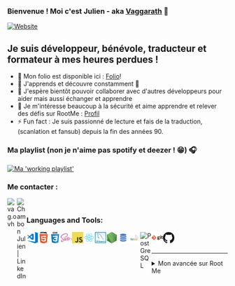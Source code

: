 ### Bienvenue ! Moi c'est Julien - aka [Vaggarath][website] 👋

[![Website](https://img.shields.io/website?label=vag.ovh&style=for-the-badge&url=https://vag.ovh)](http://www.vag.ovh)

## Je suis développeur, bénévole, traducteur et formateur à mes heures perdues !

- 🔭 Mon folio est disponible ici : [Folio][website]!
- 🌱 J'apprends et découvre constamment 🤣
- 👯 J'espère bientôt pouvoir collaborer avec d'autres développeurs pour aider mais aussi échanger et apprendre
- 🥅 Je m'intéresse beaucoup à la sécurité et aime apprendre et relever des défis sur RootMe : [Profil][rootme]
- ⚡ Fun fact : Je suis passionné de lecture et fais de la traduction, (scanlation et fansub) depuis la fin des années 90.

### Ma playlist (non je n'aime pas spotify et deezer ! 😁) 🎧

[<img align="center" src="https://i.pinimg.com/originals/09/f4/72/09f4726125ab5fa8cbcf754b9ba07e7c.jpg" alt="Ma 'working playlist'" width="125" />](https://www.youtube.com/playlist?list=PLFu3l5FLx51NvxRAo9w9YpUXkp2tyfl0a)

### Me contacter :

[<img align="left" alt="vag.ovh" width="22px" src="https://img1.pnghut.com/25/13/3/T4BV13e4qP/direct-download-link-logo-bitmap-icon-design-hyperlink.jpg" />][website]
[<img align="left" alt="Chambon Julien | LinkedIn" width="22px" src="https://cdn.jsdelivr.net/npm/simple-icons@v3/icons/linkedin.svg" />][linkedin]

<br />

### Languages and Tools:

[<img align="left" alt="Visual Studio Code" width="26px" src="https://raw.githubusercontent.com/github/explore/80688e429a7d4ef2fca1e82350fe8e3517d3494d/topics/visual-studio-code/visual-studio-code.png" />][website]
[<img align="left" alt="HTML5" width="26px" src="https://raw.githubusercontent.com/github/explore/80688e429a7d4ef2fca1e82350fe8e3517d3494d/topics/html/html.png" />][website]
[<img align="left" alt="CSS3" width="26px" src="https://raw.githubusercontent.com/github/explore/80688e429a7d4ef2fca1e82350fe8e3517d3494d/topics/css/css.png" />][website]
[<img align="left" alt="Sass" width="26px" src="https://raw.githubusercontent.com/github/explore/80688e429a7d4ef2fca1e82350fe8e3517d3494d/topics/sass/sass.png" />][website]
[<img align="left" alt="JavaScript" width="26px" src="https://raw.githubusercontent.com/github/explore/80688e429a7d4ef2fca1e82350fe8e3517d3494d/topics/javascript/javascript.png" />][website]
[<img align="left" alt="React" width="26px" src="https://raw.githubusercontent.com/github/explore/80688e429a7d4ef2fca1e82350fe8e3517d3494d/topics/react/react.png" />][website]
[<img align="left" alt="MySQL Workbench" width="26px" src="https://raw.githubusercontent.com/linuxserver/docker-templates/master/linuxserver.io/img/mysql-workbench-icon.png" />][website]
[<img align="left" alt="Node.js" width="26px" src="https://raw.githubusercontent.com/github/explore/80688e429a7d4ef2fca1e82350fe8e3517d3494d/topics/nodejs/nodejs.png" />][website]
[<img align="left" alt="SQL" width="26px" src="https://raw.githubusercontent.com/github/explore/80688e429a7d4ef2fca1e82350fe8e3517d3494d/topics/sql/sql.png" />][website]
[<img align="left" alt="MySQL" width="26px" src="https://raw.githubusercontent.com/github/explore/80688e429a7d4ef2fca1e82350fe8e3517d3494d/topics/mysql/mysql.png" />][website]
[<img align="left" alt="PostGreSQL" width="26px" src="https://w7.pngwing.com/pngs/559/367/png-transparent-postgresql-object-relational-database-oracle-database-freebsd-icon-text-logo-head.png" />][website]
[<img align="left" alt="Git" width="26px" src="https://raw.githubusercontent.com/github/explore/80688e429a7d4ef2fca1e82350fe8e3517d3494d/topics/git/git.png" />][website]
[<img align="left" alt="GitHub" width="26px" src="https://raw.githubusercontent.com/github/explore/78df643247d429f6cc873026c0622819ad797942/topics/github/github.png" />][website]


<br />
<br />


---

<details>
    <summary>Mon avancée sur Root Me</summary>
    <img align="center" alt="rootme" src="./root.png" />
</details>





[website]: https://www.vag.ovh
[linkedin]: https://www.linkedin.com/in/julien-chambon-957b77168/
[rootme]: https://www.root-me.org/vaggarath